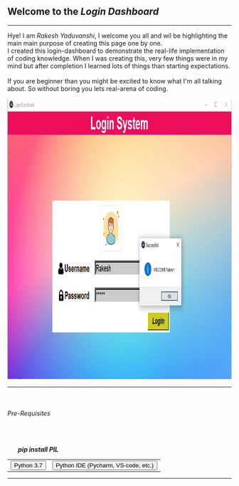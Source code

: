 <h2> Welcome to the <em>Login Dashboard</em></h2> 
<hr>
<p>Hye!  I am <em>Rakesh Yaduvanshi</em>, I welcome you all and wil be highlighting the main main purpose of creating this page one by one.
   <br>
   I created this login-dashboard to demonstrate the real-life implementation of coding knowledge. When I was creating this, very few things were in my mind but after completion I learned lots of things than starting expectations.
   <br>
   <br>
   If you are beginner than you  might be excited to know what I'm all talking about. So without boring you lets real-arena  of coding.
</p>
<img src="/img/login_successfullScreensort.PNG" alt="Login-Screen" height="630" width="1002">
<hr><br>
 <table border="0" cellpadding="15" cellspacing="1">
 <H6>Pre-Requisites</H6>
  <tr>
    <td><button>Python 3.7</button></td>
    <td><button>Python IDE (Pycharm, VS-code, etc.)</button></td>
  </tr>
<br>
   <ul > <b><em>pip  install PIL </em></b></ul>
</table>
<hr color="blue">